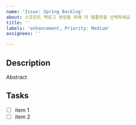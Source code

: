 ```yaml
---
name: 'Issue: Spring Backlog'
about: 스프린트 백로그 생성을 위해 이 템플릿을 선택하세요
title: ''
labels: 'enhancement, Priority: Medium'
assignees: ''

---
```


## Description

Abstract

## Tasks

- [ ] item 1
- [ ] item 2
